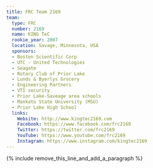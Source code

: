 ```yaml
---
title: FRC Team 2169
team:
  type: FRC
  number: 2169
  name: KING TeC
  rookie_year: 2007
  location: Savage, Minnesota, USA
  sponsors:
  - Boston Scientific Corp
  - UTC - United Technologies
  - Seagate
  - Rotary Club of Prior Lake
  - Lunds & Byerlys Grocery
  - Engineering Partners
  - VTI security
  - Prior Lake-Saveage area schools
  - Mankato State University (MSU)
  - Prior Lake High School
  links:
    Website: http://www.kingtec2169.com
    Facebook: https://www.facebook.com/frc2169
    Twitter: https://twitter.com/frc2169
    YouTube: https://www.youtube.com/frc2169
    Instagram: https://www.instagram.com/kingtec2169
---
```


{% include remove_this_line_and_add_a_paragraph %}